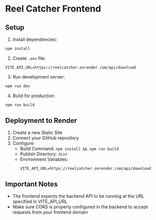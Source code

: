 # Reel Catcher Frontend

## Setup

1. Install dependencies:
```bash
npm install
```

2. Create `.env` file:
```env
VITE_API_URL=https://reelcatcher.onrender.com/api/download
```

3. Run development server:
```bash
npm run dev
```

4. Build for production:
```bash
npm run build
```

## Deployment to Render

1. Create a new Static Site
2. Connect your GitHub repository
3. Configure:
   - Build Command: `npm install && npm run build`
   - Publish Directory: `dist`
   - Environment Variables:
     ```
     VITE_API_URL=https://reelcatcher.onrender.com/api/download
     ```

## Important Notes

- The frontend expects the backend API to be running at the URL specified in VITE_API_URL
- Make sure CORS is properly configured in the backend to accept requests from your frontend domain 